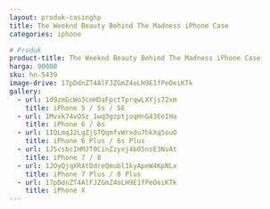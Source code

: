 ```yaml
---
layout: produk-casinghp
title: The Weeknd Beauty Behind The Madness iPhone Case
categories: iphone

# Produk
product-title: The Weeknd Beauty Behind The Madness iPhone Case
harga: 90000
sku: hn-5439
image-drive: 17pDdnZT4AlFJZGmZ4oLH9E1fPeOeiKTk
gallery:
  - url: 1d9zmGcWo3cmHDaFpctTprqwLXYjs72xm
    title: iPhone 5 / 5s / SE
  - url: 1Mvxk74vOSz_1wq3gzptjoqHnG43EeIHa
    title: iPhone 6 / 6s
  - url: 1IQLmqJ2LgZjSTQqmfvWrxdu7hkXq5ouO
    title: iPhone 6 Plus / 6s Plus
  - url: 1J5csbcIHMJT0CinZzyxj4b05nsE3NvAt
    title: iPhone 7 / 8
  - url: 1JOyQjqXRAtDdreQmubl1kyApeW4KpNLx
    title: iPhone 7 Plus / 8 Plus
  - url: 17pDdnZT4AlFJZGmZ4oLH9E1fPeOeiKTk
    title: iPhone X
---
```

